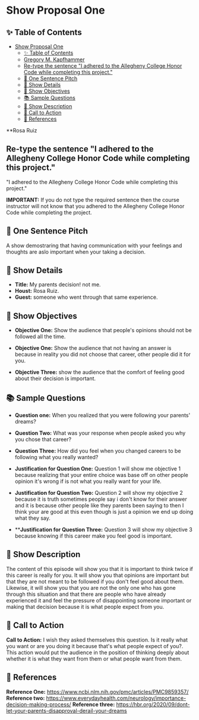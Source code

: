 # Show Proposal One

## ✨ Table of Contents

<!---toc start-->

* [Show Proposal One](#show-proposal-one)
  * [✨ Table of Contents](#-table-of-contents)
  * [Gregory M. Kapfhammer](#gregory-m-kapfhammer)
  * [Re-type the sentence "I adhered to the Allegheny College Honor Code while completing this project."](#re-type-the-sentence-i-adhered-to-the-allegheny-college-honor-code-while-completing-this-project)
  * [🏁 One Sentence Pitch](#-one-sentence-pitch)
  * [🔬 Show Details](#-show-details)
  * [📝 Show Objectives](#-show-objectives)
  * [📚 Sample Questions](#-sample-questions)
  * [🎉 Show Description](#-show-description)
  * [📢 Call to Action](#-call-to-action)
  * [🦜 References](#-references)

<!---toc end-->

 **Rosa Ruiz

## Re-type the sentence "I adhered to the Allegheny College Honor Code while completing this project."

"I adhered to the Allegheny College Honor Code while completing this project."

**IMPORTANT:** If you do not type the required sentence then the course
instructor will not know that you adhered to the Allegheny College Honor Code
while completing the project.

## 🏁 One Sentence Pitch

A show demostraring that having communication with your feelings and thoughts are aslo important when your taking a decision.

## 🔬 Show Details

- **Title:** My parents decision! not me.
- **Houst:** Rosa Ruiz.
- **Guest:** someone who went through that same experience.

## 📝 Show Objectives

- **Objective One:** Show the audience that people's opinions should not be followed all the time.
  
- **Objective One:** Show the audience that not having an answer is because in reality you did not choose that career, other people did it for you.
  
- **Objective Three:** show the audience that the comfort of feeling good about their decision is important.

## 📚 Sample Questions

- **Question one:** When you realized that you were following your parents' dreams?
  
- **Question Two:** What was your response when people asked you why you chose that career?
  
- **Question Three:** How did you feel when you changed careers to be following what you really wanted?

- **Justification for Question One:** Question 1 will show me objective 1 because realizing that your entire choice was base off on other people opinion it's wrong if is not what you really want for your life.
  
- **Justification for Question Two:** Question 2 will show  my objective 2 because it is truth sometimes people say i don't know for their answer and it is because other people like they parents been saying to then I think your are good at this even though is just a opinion we end up doing what they say.
  
- ****Justification for Question Three:** Question 3 will show my objective 3 because knowing if this career make you feel good is important.

## 🎉 Show Description

The content of this episode will show you that it is important to think twice if this career is really for you. It will show you that opinions are important but that they are not meant to be followed if you don't feel good about them. Likewise, it will show you that you are not the only one who has gone through this situation and that there are people who have already experienced it and feel the pressure of disappointing someone important or making that decision because it is what people expect from you.


## 📢 Call to Action

**Call to Action:** I wish they asked themselves this question. Is it really what you want or are you doing it because that's what people expect of you?. This action would put the audience in the position of thinking deeply about whether it is what they want from them or what people want from them.

## 🦜 References

**Reference One:** https://www.ncbi.nlm.nih.gov/pmc/articles/PMC9859357/
**Reference two:** https://www.everydayhealth.com/neurology/importance-decision-making-process/
**Reference three:** https://hbr.org/2020/09/dont-let-your-parents-disapproval-derail-your-dreams


